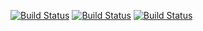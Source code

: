 [![Build Status](https://travis-ci.com/nishaque/lab06.svg?branch=master)](https://travis-ci.com/nishque/lab06)
[![Build Status](https://travis-ci.org/nishque/lab06.svg?branch=master)](https://travis-ci.org/nishaque/lab06)
[![Build Status](https://travis-ci.com/nishaque/lab06.svg?branch=master)](https://travis-ci.com/nishque/lab06)
